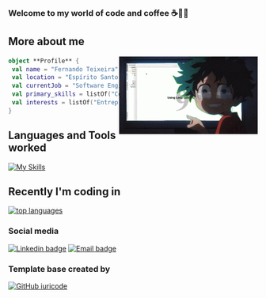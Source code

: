  
### Welcome to my world of code and coffee ☕️👨‍💻

## **More about me**
<!-- <img align="right" width="300" src="https://i2.wp.com/allhtaccess.info/wp-content/uploads/2018/03/programming.gif?fit=1281%2C716&ssl=1" /> -->
<img align="right" width="280" src="./IMG/deku.gif" />

```kotlin
object **Profile** {
 val name = "Fernando Teixeira"
 val location = "Espírito Santo, Brazil"
 val currentJob = "Software Engineer at Solfacil"
 val primary_skills = listOf("Comunication", "Organization", "Positive")
 val interests = listOf("Entrepreneurship", "fintech", "Microservices")
}
```

## **Languages and Tools worked**  
[![My Skills](https://skills.thijs.gg/icons?i=elixir,py,java,fastapi,postgres,kafka,docker,grafana,jenkins,postman,git,github&theme=dark)](https://skills.thijs.gg)


## Recently I'm coding in

<a href="https://github.com/oteixeiras/oteixeiras">
   <img src="https://github-readme-stats.vercel.app/api/top-langs/?username=oteixeiras&&show_icons=true&hide_title=true&theme=radical&layout=compact&hide_border=true&border_radius=30&langs_count=15&exclude_repo=Analyseroom&hide=c%2B%2B,dart,html,css,javascript," alt="top languages"/>
  </a>
</p>
</a>

### Social media
[![Linkedin badge](https://img.shields.io/badge/Linkedin-blue?style=for-the-badge&logo=gmail&logoColor=white)](https://www.linkedin.com/in/fernandodesouzateixeira/)
[![Email badge](https://img.shields.io/badge/Gmail-D14836?style=for-the-badge&logo=gmail&logoColor=white)](mailto:ofernandos,teixeira@gmail.com)

### Template base created by
[![GitHub iuricode](https://img.shields.io/github/followers/VanessaSwerts?label=iuricode&style=social)](https://github.com/iuricode)
